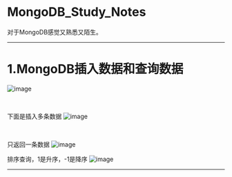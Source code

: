 # MongoDB_Study_Notes
对于MongoDB感觉又熟悉又陌生。

---

# 1.MongoDB插入数据和查询数据

![image](https://github.com/user-attachments/assets/8448aca5-9670-45e6-beca-6d21dfc5aeae)

<br>

下面是插入多条数据
![image](https://github.com/user-attachments/assets/6b716c9b-3ff0-4e4c-87e6-103eda3bdf6e)

<br>

只返回一条数据
![image](https://github.com/user-attachments/assets/b97a2b3b-db49-4d0b-9e3c-5ea707b8fde5)

排序查询，1是升序，-1是降序
![image](https://github.com/user-attachments/assets/4d8aaae7-d6e9-4a91-a971-394149fc5895)


---

